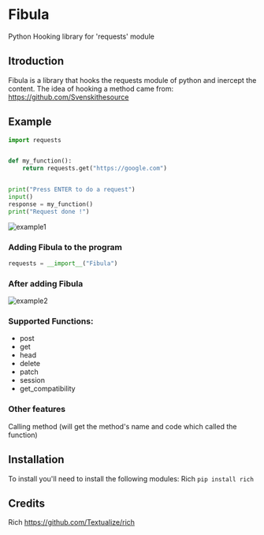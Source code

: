 # Fibula
Python Hooking library for 'requests' module


## Itroduction

Fibula is a library that hooks the requests module of python and inercept the content.
The idea of hooking a method came from: https://github.com/Svenskithesource

## Example
```py
import requests


def my_function():
    return requests.get("https://google.com")


print("Press ENTER to do a request")
input()
response = my_function()
print("Request done !")
```
![example1](https://user-images.githubusercontent.com/47573987/154322567-e51b383f-2b55-43a0-98e4-47cdeb028831.png)

### Adding Fibula to the program

```py
requests = __import__("Fibula")
```

### After adding Fibula
![example2](https://user-images.githubusercontent.com/47573987/154322895-a87b7177-34f3-4009-995b-3cc95a7e87ba.png)


### Supported Functions:
- post
- get
- head
- delete
- patch
- session
- get_compatibility

### Other features
Calling method (will get the method's name and code which called the function)

## Installation
To install you'll need to install the following modules:
Rich ```pip install rich```


## Credits

Rich https://github.com/Textualize/rich



